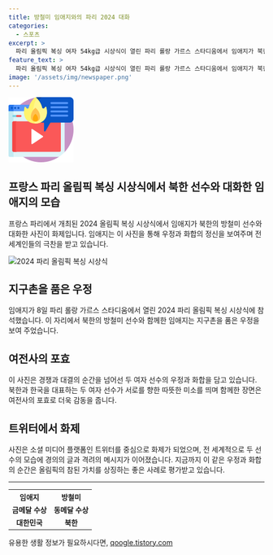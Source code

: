 ```yaml
---
title: 방철미 임애지와의 파리 2024 대화
categories:
  - 스포츠
excerpt: >
  파리 올림픽 복싱 여자 54kg급 시상식이 열린 파리 롤랑 가르스 스타디움에서 임애지가 북한 선수와 대화하며 관심을 끌었다. 2024 파리 올림픽의 특별한 순간을 담은 사진.
feature_text: >
  파리 올림픽 복싱 여자 54kg급 시상식이 열린 파리 롤랑 가르스 스타디움에서 임애지가 북한 선수와 대화하며 관심을 끌었다. 2024 파리 올림픽의 특별한 순간을 담은 사진.
image: '/assets/img/newspaper.png'
---
```


<p><img src="/assets/img/news.png" alt="rentncar 속보" /></p>

<h2>프랑스 파리 올림픽 복싱 시상식에서 북한 선수와 대화한 임애지의 모습</h2>

<p data-ke-size="size16">프랑스 파리에서 개최된 2024 올림픽 복싱 시상식에서 임애지가 북한의 방철미 선수와 대화한 사진이 화제입니다. 임애지는 이 사진을 통해 우정과 화합의 정신을 보여주며 전 세계인들의 극찬을 받고 있습니다.</p>

<p><img src="https://www.example.com/boxing-award-ceremony" alt="2024 파리 올림픽 복싱 시상식" /></p>

<h2>지구촌을 품은 우정</h2>

<p data-ke-size="size16">임애지가 8일 파리 롤랑 가르스 스타디움에서 열린 2024 파리 올림픽 복싱 시상식에 참석했습니다. 이 자리에서 북한의 방철미 선수와 함께한 임애지는 지구촌을 품은 우정을 보여 주었습니다.</p>

<h2>여전사의 포효</h2>

<p data-ke-size="size16">이 사진은 경쟁과 대결의 순간을 넘어선 두 여자 선수의 우정과 화합을 담고 있습니다. 북한과 한국을 대표하는 두 여자 선수가 서로를 향한 따뜻한 미소를 띄며 함께한 장면은 여전사의 포효로 더욱 감동을 줍니다.</p>

<h2>트위터에서 화제</h2>

<p data-ke-size="size16">사진은 소셜 미디어 플랫폼인 트위터를 중심으로 화제가 되었으며, 전 세계적으로 두 선수의 모습에 경의의 글과 격려의 메시지가 이어졌습니다. 지금까지 이 같은 우정과 화합의 순간은 올림픽의 참된 가치를 상징하는 좋은 사례로 평가받고 있습니다.</p>

<hr />

<table>
  <tr>
    <th>임애지</th>
    <th>방철미</th>
  </tr>
  <tr>
    <td style="text-align: center; height: 17px;"><b>금메달 수상</b></td>
    <td style="text-align: center; height: 17px;"><b>동메달 수상</b></td>
  </tr>
  <tr>
    <td style="text-align: center; height: 17px;"><b>대한민국</b></td>
    <td style="text-align: center; height: 17px;"><b>북한</b></td>
  </tr>
</table>
유용한 생활 정보가 필요하시다면, <a href="https://qoogle.tistory.com" rel="dofollow">qoogle.tistory.com</a>


